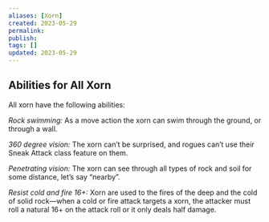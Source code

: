 ```yaml
---
aliases: [Xorn]
created: 2023-05-29
permalink: 
publish: 
tags: []
updated: 2023-05-29
---
```


## Abilities for All Xorn

All xorn have the following abilities:

*Rock swimming:* As a move action the xorn can swim through the ground, or through a wall.

*360 degree vision:* The xorn can’t be surprised, and rogues can’t use their Sneak Attack class feature on them.

*Penetrating vision:* The xorn can see through all types of rock and soil for some distance, let’s say “nearby”.

*Resist cold and fire 16+:* Xorn are used to the fires of the deep and the cold of solid rock—when a cold or fire attack targets a xorn, the attacker must roll a natural 16+ on the attack roll or it only deals half damage.

